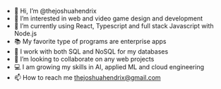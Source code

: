 - 👋 Hi, I’m @thejoshuahendrix
- 👀 I’m interested in web and video game design and development
- 🌱 I’m currently using React, Typescript and full stack Javascript with Node.js
- 📚 My favorite type of programs are enterprise apps
- 💾 I work with both SQL and NoSQL for my databases
- 💞️ I’m looking to collaborate on any web projects
- 💻 I am growing my skills in AI, applied ML and cloud engineering
- 📫 How to reach me thejoshuahendrix@gmail.com



<!---
thejoshuahendrix/thejoshuahendrix is a ✨ special ✨ repository because its `README.md` (this file) appears on your GitHub profile.
You can click the Preview link to take a look at your changes.
--->

